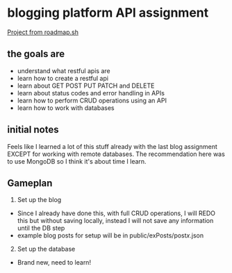 # blogging platform API assignment

[Project from roadmap.sh](https://roadmap.sh/projects/blogging-platform-api)

## the goals are
- understand what restful apis are
- learn how to create a restful api
- learn about GET POST PUT PATCH and DELETE
- learn about status codes and error handling in APIs
- learn how to perform CRUD operations using an API
- learn how to work with databases

## initial notes
Feels like I learned a lot of this stuff already with the last blog assignment EXCEPT for working with remote databases. The recommendation here was to use 
MongoDB so I think it's about time I learn. 

## Gameplan
1. Set up the blog
- Since I already have done this, with full CRUD operations, I will REDO this but without saving locally, instead I will not save any information until the DB step
- example blog posts for setup will be in public/exPosts/post*x*.json
2. Set up the database
- Brand new, need to learn!